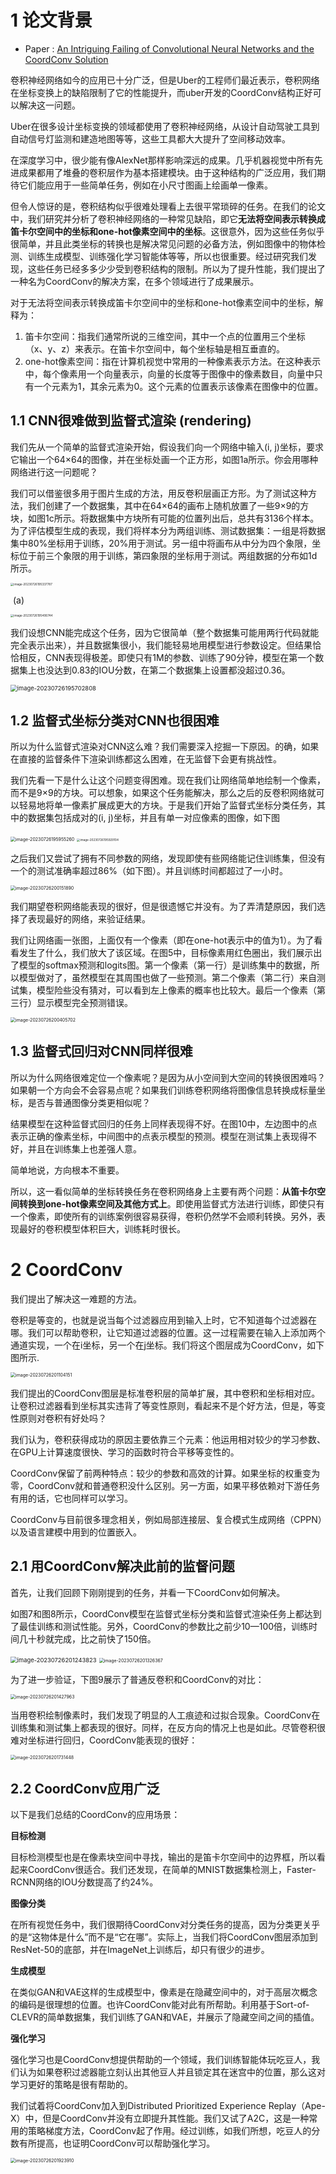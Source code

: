 # 1 论文背景

- Paper : [An Intriguing Failing of Convolutional Neural Networks and the CoordConv Solution](https://arxiv.org/abs/1807.03247)

卷积神经网络如今的应用已十分广泛，但是Uber的工程师们最近表示，卷积网络在坐标变换上的缺陷限制了它的性能提升，而uber开发的CoordConv结构正好可以解决这一问题。

Uber在很多设计坐标变换的领域都使用了卷积神经网络，从设计自动驾驶工具到自动信号灯监测和建造地图等等，这些工具都大大提升了空间移动效率。

在深度学习中，很少能有像AlexNet那样影响深远的成果。几乎机器视觉中所有先进成果都用了堆叠的卷积层作为基本搭建模块。由于这种结构的广泛应用，我们期待它们能应用于一些简单任务，例如在小尺寸图画上绘画单一像素。

但令人惊讶的是，卷积结构似乎很难处理看上去很平常琐碎的任务。在我们的论文中，我们研究并分析了卷积神经网络的一种常见缺陷，即它**无法将空间表示转换成笛卡尔空间中的坐标和one-hot像素空间中的坐标**。这很意外，因为这些任务似乎很简单，并且此类坐标的转换也是解决常见问题的必备方法，例如图像中的物体检测、训练生成模型、训练强化学习智能体等等，所以也很重要。经过研究我们发现，这些任务已经多多少少受到卷积结构的限制。所以为了提升性能，我们提出了一种名为CoordConv的解决方案，在多个领域进行了成果展示。

对于无法将空间表示转换成笛卡尔空间中的坐标和one-hot像素空间中的坐标，解释为：

1. 笛卡尔空间：指我们通常所说的三维空间，其中一个点的位置用三个坐标（x、y、z）来表示。在笛卡尔空间中，每个坐标轴是相互垂直的。
2. one-hot像素空间：指在计算机视觉中常用的一种像素表示方法。在这种表示中，每个像素用一个向量表示，向量的长度等于图像中的像素数目，向量中只有一个元素为1，其余元素为0。这个元素的位置表示该像素在图像中的位置。

## 1.1 CNN很难做到监督式渲染 (rendering)

我们先从一个简单的监督式渲染开始，假设我们向一个网络中输入(i, j)坐标，要求它输出一个64×64的图像，并在坐标处画一个正方形，如图1a所示。你会用哪种网络进行这一问题呢？

我们可以借鉴很多用于图片生成的方法，用反卷积层画正方形。为了测试这种方法，我们创建了一个数据集，其中在64×64的画布上随机放置了一些9×9的方块，如图1c所示。将数据集中方块所有可能的位置列出后，总共有3136个样本。为了评估模型生成的表现，我们将样本分为两组训练、测试数据集：一组是将数据集中80%坐标用于训练，20%用于测试。另一组中将画布从中分为四个象限，坐标位于前三个象限的用于训练，第四象限的坐标用于测试。两组数据的分布如1d所示。

<img src="./.assets/image-20230726195337787.png" alt="image-20230726195337787" style="zoom: 33%;" />

​																						(a)

<img src="./.assets/image-20230726195406744.png" alt="image-20230726195406744" style="zoom:33%;" />

我们设想CNN能完成这个任务，因为它很简单（整个数据集可能用两行代码就能完全表示出来），并且数据集很小，我们能轻易地用模型进行参数设定。但结果恰恰相反，CNN表现得极差。即使只有1M的参数、训练了90分钟，模型在第一个数据集上也没达到0.83的IOU分数，在第二个数据集上设置都没超过0.36。

<img src="./.assets/image-20230726195702808.png" alt="image-20230726195702808" style="zoom: 67%;" />

## 1.2 监督式坐标分类对CNN也很困难

所以为什么监督式渲染对CNN这么难？我们需要深入挖掘一下原因。的确，如果在直接的监督条件下渲染训练都这么困难，在无监督下会更有挑战性。

我们先看一下是什么让这个问题变得困难。现在我们让网络简单地绘制一个像素，而不是9×9的方块。可以想象，如果这个任务能解决，那么之后的反卷积网络就可以轻易地将单一像素扩展成更大的方块。于是我们开始了监督式坐标分类任务，其中的数据集包括成对的(i, j)坐标，并且有单一对应像素的图像，如下图

<img src="./.assets/image-20230726195955260.png" alt="image-20230726195955260" style="zoom: 50%;" />

<img src="./.assets/image-20230726195929104.png" alt="image-20230726195929104" style="zoom: 33%;" />

之后我们又尝试了拥有不同参数的网络，发现即使有些网络能记住训练集，但没有一个的测试准确率超过86%（如下图）。并且训练时间都超过了一小时。

<img src="./.assets/image-20230726200151890.png" alt="image-20230726200151890" style="zoom:50%;" />

我们期望卷积网络能表现的很好，但是很遗憾它并没有。为了弄清楚原因，我们选择了表现最好的网络，来验证结果。

我们让网络画一张图，上面仅有一个像素（即在one-hot表示中的值为1）。为了看看发生了什么，我们放大了该区域。在图5中，目标像素用红色圈出，我们展示出了模型的softmax预测和logits图。第一个像素（第一行）是训练集中的数据，所以模型做对了，虽然模型在其周围也做了一些预测。第二个像素（第二行）来自测试集，模型险些没有猜对，可以看到左上像素的概率也比较大。最后一个像素（第三行）显示模型完全预测错误。

<img src="./.assets/image-20230726200405702.png" alt="image-20230726200405702" style="zoom:50%;" />

## 1.3 监督式回归对CNN同样很难

所以为什么网络很难定位一个像素呢？是因为从小空间到大空间的转换很困难吗？如果朝一个方向会不会容易点呢？如果我们训练卷积网络将图像信息转换成标量坐标，是否与普通图像分类更相似呢？

结果模型在这种监督式回归的任务上同样表现得不好。在图10中，左边图中的点表示正确的像素坐标，中间图中的点表示模型的预测。模型在测试集上表现得不好，并且在训练集上也差强人意。

简单地说，方向根本不重要。

所以，这一看似简单的坐标转换任务在卷积网络身上主要有两个问题：**从笛卡尔空间转换到one-hot像素空间及其他方式上**。即使用监督式方法进行训练，即使只有一个像素，即使所有的训练案例很容易获得，卷积仍然学不会顺利转换。另外，表现最好的卷积模型体积巨大，训练耗时很长。

# 2 CoordConv

我们提出了解决这一难题的方法。

卷积是等变的，也就是说当每个过滤器应用到输入上时，它不知道每个过滤器在哪。我们可以帮助卷积，让它知道过滤器的位置。这一过程需要在输入上添加两个通道实现，一个在i坐标，另一个在j坐标。我们将这个图层成为CoordConv，如下图所示.

<img src="./.assets/image-20230726201104151.png" alt="image-20230726201104151" style="zoom:50%;" />

我们提出的CoordConv图层是标准卷积层的简单扩展，其中卷积和坐标相对应。让卷积过滤器看到坐标其实违背了等变性原则，看起来不是个好方法，但是，等变性原则对卷积有好处吗？

我们认为，卷积获得成功的原因主要依靠三个元素：他运用相对较少的学习参数、在GPU上计算速度很快、学习的函数时符合平移等变性的。

CoordConv保留了前两种特点：较少的参数和高效的计算。如果坐标的权重变为零，CoordConv就和普通卷积没什么区别。另一方面，如果平移依赖对下游任务有用的话，它也同样可以学习。

CoordConv与目前很多理念相关，例如局部连接层、复合模式生成网络（CPPN）以及语言建模中用到的位置嵌入。

## 2.1 用CoordConv解决此前的监督问题

首先，让我们回顾下刚刚提到的任务，并看一下CoordConv如何解决。

如图7和图8所示，CoordConv模型在监督式坐标分类和监督式渲染任务上都达到了最佳训练和测试性能。另外，CoordConv的参数比之前少10—100倍，训练时间几十秒就完成，比之前快了150倍。

<img src="./.assets/image-20230726201243823.png" alt="image-20230726201243823" style="zoom: 67%;" />

<img src="./.assets/image-20230726201326367.png" alt="image-20230726201326367" style="zoom: 50%;" />

为了进一步验证，下图9展示了普通反卷积和CoordConv的对比：

<img src="./.assets/image-20230726201427963.png" alt="image-20230726201427963" style="zoom:50%;" />

当用卷积绘制像素时，我们发现了明显的人工痕迹和过拟合现象。CoordConv在训练集和测试集上都表现的很好。同样，在反方向的情况上也是如此。尽管卷积很难对坐标进行回归，CoordConv能表现的很好：

<img src="./.assets/image-20230726201731448.png" alt="image-20230726201731448" style="zoom: 50%;" />

## 2.2 CoordConv应用广泛

以下是我们总结的CoordConv的应用场景：

**目标检测**

目标检测模型也是在像素块空间中寻找，输出的是笛卡尔空间中的边界框，所以看起来CoordConv很适合。我们还发现，在简单的MNIST数据集检测上，Faster-RCNN网络的IOU分数提高了约24%。

**图像分类**

在所有视觉任务中，我们很期待CoordConv对分类任务的提高，因为分类更关乎的是“这物体是什么”而不是“它在哪”。实际上，当我们将CoordConv图层添加到ResNet-50的底部，并在ImageNet上训练后，却只有很少的进步。

**生成模型**

在类似GAN和VAE这样的生成模型中，像素是在隐藏空间中的，对于高层次概念的编码是很理想的位置。也许CoordConv能对此有所帮助。利用基于Sort-of-CLEVR的简单数据集，我们训练了GAN和VAE，并展示了隐藏空间之间的插值。

**强化学习**

强化学习也是CoordConv想提供帮助的一个领域，我们训练智能体玩吃豆人，我们认为如果卷积过滤器能立刻认出其他豆人并且锁定其在迷宫中的位置，那么这对学习更好的策略是很有帮助的。

我们试着将CoordConv加入到Distributed Prioritized Experience Replay（Ape-X）中，但是CoordConv并没有立即提升其性能。我们又试了A2C，这是一种常用的策略梯度方法，CoordConv起了作用。经过训练，如我们所想，吃豆人的分数有所提高，也证明CoordConv可以帮助强化学习。

<img src="./.assets/image-20230726201923910.png" alt="image-20230726201923910" style="zoom: 50%;" />